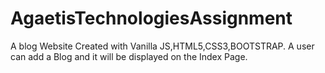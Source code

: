 # AgaetisTechnologiesAssignment
A blog Website Created with Vanilla JS,HTML5,CSS3,BOOTSTRAP.
A user can add a Blog and it will be displayed on the Index Page.

